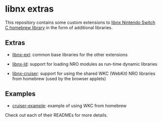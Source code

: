 # libnx extras

This repository contains some custom extensions to [libnx Nintendo Switch C homebrew library](https://github.com/switchbrew/libnx) in the form of additional libraries.

## Extras

- [libnx-ext](libnx-ext/): common base libraries for the other extensions

- [libnx-ld](libnx-ld/): support for loading NRO modules as run-time dynamic libraries

- [libnx-cruiser](libnx-cruiser/): support for using the shared WKC (WebKit) NRO libraries from homebrew (used by the browser applets)

## Examples

- [cruiser-example](examples/cruiser-example/): example of using WKC from homebrew

Check out each of their READMEs for more details.
